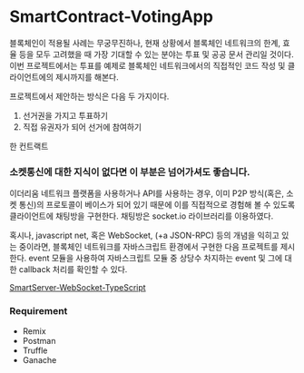 # SmartContract-VotingApp

블록체인이 적용될 사례는 무궁무진하나, 현재 상황에서 블록체인 네트워크의 한계, 효율 등을 모두 고려했을 때 가장 기대할 수 있는 분야는 투표 및 공공 문서 관리일 것이다.
이번 프로젝트에서는 투표를 예제로 블록체인 네트워크에서의 직접적인 코드 작성 및 클라이언트에의 제시까지를 해본다.

프로젝트에서 제안하는 방식은 다음 두 가지이다.
1. 선거권을 가지고 투표하기
2. 직접 유권자가 되어 선거에 참여하기

한 컨트랙트

### 소켓통신에 대한 지식이 없다면 이 부분은 넘어가셔도 좋습니다.

이더리움 네트워크 플랫폼을 사용하거나 API를 사용하는 경우, 이미 P2P 방식(혹은, 소켓 통신)의 프로토콜이 베이스가 되어 있기 때문에 이를 직접적으로 경험해 볼 수 있도록 클라이언트에 채팅방을 구현한다. 채팅방은 socket.io 라이브러리를 이용하였다.

혹시나, javascript net, 혹은 WebSocket, (+a JSON-RPC) 등의 개념을 익히고 있는 중이라면, 블록체인 네트워크를 자바스크립트 환경에서 구현한 다음 프로젝트를 제시한다.
event 모듈을 사용하여 자바스크립트 모듈 중 상당수 차지하는 event 및 그에 대한 callback 처리를 확인할 수 있다.

[SmartServer-WebSocket-TypeScript](https://github.com/imkyle94/SmartServer-WebSocket-TypeScript)



### Requirement
- Remix
- Postman
- Truffle
- Ganache
